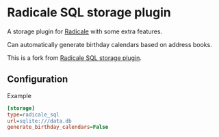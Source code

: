 # Radicale SQL storage plugin

A storage plugin for [Radicale](https://radicale.org) with some extra features.

Can automatically generate birthday calendars based on address books.

This is a fork from [Radicale SQL storage plugin](https://git.redxef.at/redxef/radicale-sql/src/branch/master).

## Configuration

Example

```ini
[storage]
type=radicale_sql
url=sqlite:///data.db
generate_birthday_calendars=False
```
